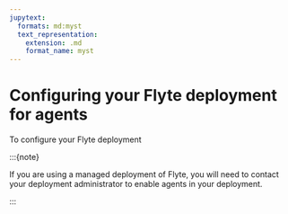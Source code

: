 ```yaml
---
jupytext:
  formats: md:myst
  text_representation:
    extension: .md
    format_name: myst
---
```


# Configuring your Flyte deployment for agents

To configure your Flyte deployment

:::{note}

If you are using a managed deployment of Flyte, you will need to contact your deployment administrator to enable agents in your deployment.

:::
